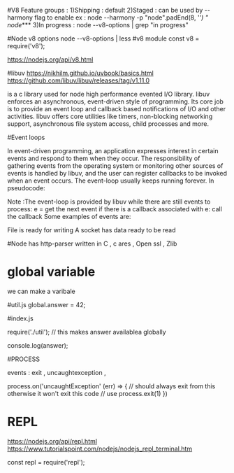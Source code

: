#V8 Feature groups :
  1)Shipping : default 
  2)Staged : can be used by --harmony flag to enable 
      ex : node --harmony -p "node".padEnd(8, '*') "
      node****
   3)In progress : node --v8-options | grep "in progress" 
   
 #Node v8 options
      node --v8-options | less
 #v8 module
 const v8 = require('v8');
 
 https://nodejs.org/api/v8.html
 
 
 #libuv 
 https://nikhilm.github.io/uvbook/basics.html
 https://github.com/libuv/libuv/releases/tag/v1.11.0
 
 is a c library used for node high performance evented I/O library.
 libuv enforces an asynchronous, event-driven style of programming. Its core job is to provide an event loop and callback based notifications of I/O and other activities. libuv offers core utilities like timers, non-blocking networking support, asynchronous file system access, child processes and more.

#Event loops

In event-driven programming, an application expresses interest in certain events and respond to them when they occur. The responsibility of gathering events from the operating system or monitoring other sources of events is handled by libuv, and the user can register callbacks to be invoked when an event occurs. The event-loop usually keeps running forever. In pseudocode:

Note :The event-loop  is provided by libuv 
while there are still events to process:
    e = get the next event
    if there is a callback associated with e:
        call the callback
Some examples of events are:

File is ready for writing
A socket has data ready to be read

#Node has http-parser written in C , c ares , Open ssl , Zlib 


# global variable 

we can make a varibale 

#util.js
global.answer = 42;

#index.js

require('./util'); // this makes answer availablea globally 

 console.log(answer);
 
 #PROCESS 
 
 events : exit , uncaughtexception , 
 
 process.on('uncaughtException' (err) => {
   // should always exit from this otherwise it won't exit this code
   // use process.exit(1) 
 })
 














# REPL 
https://nodejs.org/api/repl.html
https://www.tutorialspoint.com/nodejs/nodejs_repl_terminal.htm

const repl = require('repl');





















